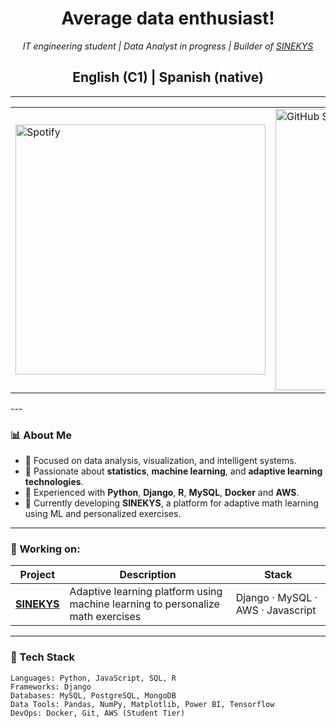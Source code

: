 <h1 align="center">Average data enthusiast!</h1>

<p align="center">
  <i>IT engineering student | Data Analyst in progress | Builder of <a href="https://github.com/0somens/sinekys">SINEKYS</a></i>
</p>
<h2 align="center"> English (C1) | Spanish (native)</h2>

---
<table align="center">
  <tr>
    <td>
      <img src="https://spotify-recently-played-readme.vercel.app/api?user=12152755828&unique=true" alt="Spotify" width="400">
    </td>
    <td>
      <img src="https://github-readme-stats.vercel.app/api?username=0somens&show_icons=true&theme=synthwave" alt="GitHub Stats" width="450">
    </td>
  </tr>
</table>
---

### 📊 About Me
- 🎯 Focused on data analysis, visualization, and intelligent systems.
- 🧠 Passionate about **statistics**, **machine learning**, and **adaptive learning technologies**.
- 🔧 Experienced with **Python**, **Django**, **R**, **MySQL**, **Docker** and **AWS**.
- 🚀 Currently developing **SINEKYS**, a platform for adaptive math learning using ML and personalized exercises.

---

### 🧩 Working on:

| Project | Description | Stack |
|----------|--------------|-------|
| [**SINEKYS**]([https://github.com/0somens/sinekys](https://github.com/Sinekys/Sinekys)) | Adaptive learning platform using machine learning to personalize math exercises | Django · MySQL · AWS · Javascript |
---

### 🧰 Tech Stack

```text
Languages: Python, JavaScript, SQL, R
Frameworks: Django
Databases: MySQL, PostgreSQL, MongoDB
Data Tools: Pandas, NumPy, Matplotlib, Power BI, Tensorflow
DevOps: Docker, Git, AWS (Student Tier)

